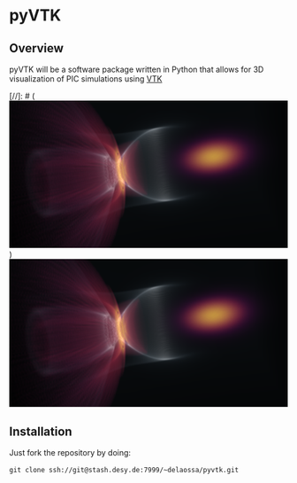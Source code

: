 # pyVTK

## Overview

pyVTK will be a software package written in Python that allows for 3D visualization of PIC simulations using [VTK](http://www.vtk.org)

[//]: # (![Rake Injection in 3D](images/RakeInjection3D.png))
<img src="images/RakeInjection3D.png " width="600">

## Installation

Just fork the repository by doing:
```
git clone ssh://git@stash.desy.de:7999/~delaossa/pyvtk.git
```

